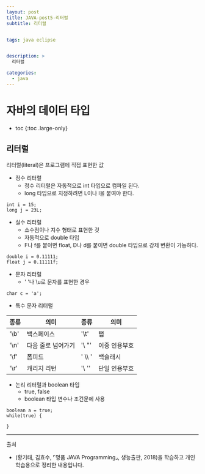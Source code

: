 ```yaml
---
layout: post
title: JAVA-post5-리터럴
subtitle: 리터럴


tags: java eclipse


description: >
  리터럴

categories:
  - java
---
```

# 자바의 데이터 타입

* toc
{:toc .large-only}

## 리터럴
리터럴(literal)은 프로그램에 직접 표현한 값

- 정수 리터럴
  - 정수 리터럴은 자동적으로 int 타입으로 컴파일 된다.
  - long 타입으로 지정하려면 L이나 l을 붙여야 한다.
~~~
int i = 15;
long j = 23L;
~~~
- 실수 리터럴
  - 소수점이나 지수 형태로 표현한 것
  - 자동적으로 double 타입
  - F나 f를 붙이면 float, D나 d를 붙이면 double 타입으로 강제 변환이 가능하다.
~~~
double i = 0.11111;
float j = 0.11111f;
~~~
- 문자 리터럴
  - ' '나 \u로 문자를 표현한 경우

~~~
char c = 'a';
~~~
- 특수 문자 리터럴

|종류|의미|종류|	의미	|
|---|---|---|---|
|'\b'|백스페이스|'\t'	|탭	|
|'\n'|다음 줄로 넘어가기|'\ "'	|이중 인용부호|
|'\f'|폼피드|' \\\ '|백슬래시	|
|'\r'|캐리지 리턴|'\ ''	|단일 인용부호|

- 논리 리터럴과 boolean 타입
  - true, false
  - boolean 타입 변수나 조건문에 사용
~~~
boolean a = true;
while(true) {

}
~~~

-----
출처

- (황기태, 김효수, ⌜명품 JAVA Programming⌟, 생능출판, 	2018)을 학습하고 개인 학습용으로 정리한 내용입니다.
